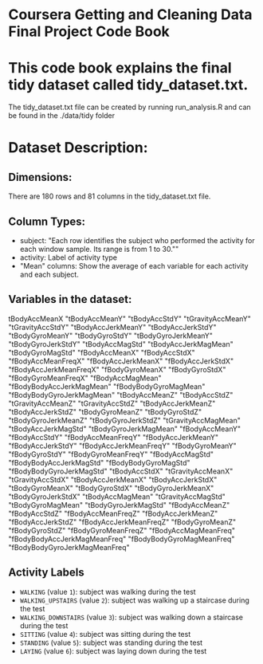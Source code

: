# Coursera Getting and Cleaning Data Final Project Code Book

# This code book explains the final tidy dataset called tidy_dataset.txt.  

The tidy_dataset.txt file can be created by running run_analysis.R and can be found in the ./data/tidy folder


# Dataset Description:

## Dimensions:

There are 180 rows and 81 columns in the tidy_dataset.txt file.

## Column Types:

* subject:  "Each row identifies the subject who performed the activity for each window sample. Its range is from 1 to 30.""
* activity: Label of activity type
* "Mean" columns:  Show the average of each variable for each activity and each subject.

## Variables in the dataset:

tBodyAccMeanX
"tBodyAccMeanY"
"tBodyAccStdY"
"tGravityAccMeanY"
"tGravityAccStdY"
"tBodyAccJerkMeanY"
"tBodyAccJerkStdY"
"tBodyGyroMeanY"
"tBodyGyroStdY"
"tBodyGyroJerkMeanY"
"tBodyGyroJerkStdY"
"tBodyAccMagStd"
"tBodyAccJerkMagMean"
"tBodyGyroMagStd"
"fBodyAccMeanX"
"fBodyAccStdX"
"fBodyAccMeanFreqX"
"fBodyAccJerkMeanX"
"fBodyAccJerkStdX"
"fBodyAccJerkMeanFreqX"
"fBodyGyroMeanX"
"fBodyGyroStdX"
"fBodyGyroMeanFreqX"
"fBodyAccMagMean"
"fBodyBodyAccJerkMagMean"
"fBodyBodyGyroMagMean"
"fBodyBodyGyroJerkMagMean"
"tBodyAccMeanZ"
"tBodyAccStdZ"
"tGravityAccMeanZ"
"tGravityAccStdZ"
"tBodyAccJerkMeanZ"
"tBodyAccJerkStdZ"
"tBodyGyroMeanZ"
"tBodyGyroStdZ"
"tBodyGyroJerkMeanZ"
"tBodyGyroJerkStdZ"
"tGravityAccMagMean"
"tBodyAccJerkMagStd"
"tBodyGyroJerkMagMean"
"fBodyAccMeanY"
"fBodyAccStdY"
"fBodyAccMeanFreqY"
"fBodyAccJerkMeanY"
"fBodyAccJerkStdY"
"fBodyAccJerkMeanFreqY"
"fBodyGyroMeanY"
"fBodyGyroStdY"
"fBodyGyroMeanFreqY"
"fBodyAccMagStd"
"fBodyBodyAccJerkMagStd"
"fBodyBodyGyroMagStd"
"fBodyBodyGyroJerkMagStd"
"tBodyAccStdX"
"tGravityAccMeanX"
"tGravityAccStdX"
"tBodyAccJerkMeanX"
"tBodyAccJerkStdX"
"tBodyGyroMeanX"
"tBodyGyroStdX"
"tBodyGyroJerkMeanX"
"tBodyGyroJerkStdX"
"tBodyAccMagMean"
"tGravityAccMagStd"
"tBodyGyroMagMean"
"tBodyGyroJerkMagStd"
"fBodyAccMeanZ"
"fBodyAccStdZ"
"fBodyAccMeanFreqZ"
"fBodyAccJerkMeanZ"
"fBodyAccJerkStdZ"
"fBodyAccJerkMeanFreqZ"
"fBodyGyroMeanZ"
"fBodyGyroStdZ"
"fBodyGyroMeanFreqZ"
"fBodyAccMagMeanFreq"
"fBodyBodyAccJerkMagMeanFreq"
"fBodyBodyGyroMagMeanFreq"
"fBodyBodyGyroJerkMagMeanFreq"

## Activity Labels

* `WALKING` (value `1`): subject was walking during the test
* `WALKING_UPSTAIRS` (value `2`): subject was walking up a staircase during the test
* `WALKING_DOWNSTAIRS` (value `3`): subject was walking down a staircase during the test
* `SITTING` (value `4`): subject was sitting during the test
* `STANDING` (value `5`): subject was standing during the test
* `LAYING` (value `6`): subject was laying down during the test
